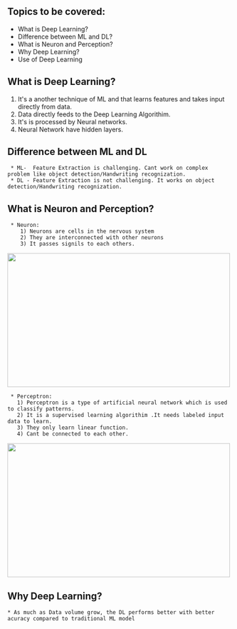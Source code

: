   ## Topics to be covered: 
  * What is Deep Learning?
  * Difference between ML and DL?
  * What is Neuron and Perception?
  * Why Deep Learning?
  * Use of Deep Learning
  
  ## What is Deep Learning?
  
   1) It's a another technique of ML and that learns features and takes input directly from data.
   2) Data directly feeds to the Deep Learning Algorithim.
   3) It's is processed by Neural networks.
   4) Neural Network have hidden layers.
   
   ## Difference between ML and DL
     
     * ML-  Feature Extraction is challenging. Cant work on complex problem like object detection/Handwriting recognization.
     * DL - Feature Extraction is not challenging. It works on object detection/Handwriting recognization.
     
   ## What is Neuron and Perception?
   
     * Neuron: 
        1) Neurons are cells in the nervous system
        2) They are interconnected with other neurons
        3) It passes signils to each others.
        
<img src="https://user-images.githubusercontent.com/42385240/193513202-f396e177-34e2-4abc-925d-fa1301458487.png" width=500 height=300>

     * Perceptron:
       1) Perceptron is a type of artificial neural network which is used to classify patterns.
       2) It is a supervised learning algorithim .It needs labeled input data to learn.
       3) They only learn linear function.
       4) Cant be connected to each other.
<img src="https://user-images.githubusercontent.com/42385240/193513067-293db73d-e829-4853-bdc5-1c1b37943dca.png" width=500 height=300>


 ## Why Deep Learning?
    * As much as Data volume grow, the DL performs better with better acuracy compared to traditional ML model


      




        



   
   
